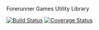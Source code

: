 Forerunner Games Utility Library

[![Build Status](https://travis-ci.org/forerunnergames/fg-tools.svg?branch=develop)](https://travis-ci.org/forerunnergames/fg-tools)
[![Coverage Status](https://coveralls.io/repos/github/forerunnergames/fg-tools/badge.svg?branch=develop)](https://coveralls.io/github/forerunnergames/fg-tools?branch=develop)
